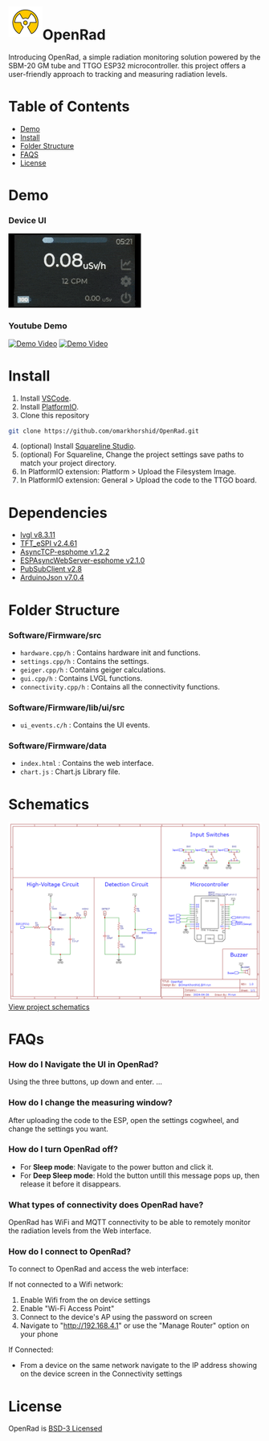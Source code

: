 <a>
    <img src="openrad_logo.png" alt="Openrad logo" align="left" height="60" />
</a>

# OpenRad
Introducing OpenRad, a simple radiation monitoring solution powered by the SBM-20 GM tube and TTGO ESP32 microcontroller. this project offers a user-friendly approach to tracking and measuring radiation levels.

# Table of Contents
- [Demo](#demo)
- [Install](#install)
- [Folder Structure](#folder-structure)
- [FAQS](#faqs)
- [License](#license)

# Demo
### Device UI
![Images](demo_gif.gif)
### Youtube Demo
[![Demo Video](https://img.youtube.com/vi/kaBPnBUhCXA/0.jpg)](https://www.youtube.com/watch?v=kaBPnBUhCXA)
[![Demo Video](https://img.youtube.com/vi/ACgCJScDpeg/0.jpg)](https://www.youtube.com/watch?v=ACgCJScDpeg)

# Install
1. Install [VSCode](https://code.visualstudio.com/).
2. Install [PlatformIO](https://platformio.org/).
3. Clone this repository 
```bash
git clone https://github.com/omarkhorshid/OpenRad.git
```
4. (optional) Install [Squareline Studio](https://squareline.io/).
5. (optional) For Squareline, Change the project settings save paths to match your project directory.
6. In PlatformIO extension: Platform > Upload the Filesystem Image.
7. In PlatformIO extension: General > Upload the code to the TTGO board.

# Dependencies
- [lvgl v8.3.11](https://github.com/lvgl/lvgl/tree/release/v8.3)
- [TFT_eSPI v2.4.61](https://github.com/Bodmer/TFT_eSPI)
- [AsyncTCP-esphome v1.2.2](https://github.com/esphome/AsyncTCP.git)
- [ESPAsyncWebServer-esphome v2.1.0](https://github.com/esphome/ESPAsyncWebServer.git)
- [PubSubClient v2.8](https://github.com/knolleary/pubsubclient.git)
- [ArduinoJson v7.0.4](https://github.com/bblanchon/ArduinoJson.git)

# Folder Structure
### Software/Firmware/src
- `hardware.cpp/h` : Contains hardware init and functions. 
- `settings.cpp/h` : Contains the settings.
- `geiger.cpp/h` : Contains geiger calculations.
- `gui.cpp/h` : Contains LVGL functions.
- `connectivity.cpp/h` : Contains all the connectivity functions.

### Software/Firmware/lib/ui/src
- `ui_events.c/h` : Contains the UI events.

### Software/Firmware/data
- `index.html` : Contains the web interface.
- `chart.js` : Chart.js Library file.

# Schematics
![Schematics](./Hardware/Schematics.png)
[View project schematics](./Hardware/Schematics.pdf)

# FAQs
### How do I Navigate the UI in OpenRad?
Using the three buttons, up down and enter. ...

### How do I change the measuring window?
After uploading the code to the ESP, open the settings cogwheel, and change the settings you want.

### How do I turn OpenRad off?
- For **Sleep mode**: Navigate to the power button and click it.
- For **Deep Sleep mode**: Hold the button untill this message pops up, then release it before it disappears.

### What types of connectivity does OpenRad have?
OpenRad has WiFi and MQTT connectivity to be able to remotely monitor the radiation levels from the Web interface.

### How do I connect to OpenRad?
To connect to OpenRad and access the web interface:

If not connected to a Wifi network:
1. Enable Wifi from the on device settings
2. Enable "Wi-Fi Access Point"
3. Connect to the device's AP using the password on screen
4. Navigate to "http://192.168.4.1" or use the "Manage Router" option on your phone

If Connected:
- From a device on the same network navigate to the IP address showing on the device screen in the Connectivity settings

# License
OpenRad is [BSD-3 Licensed](license.txt '3-Clause BSD License')
